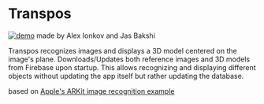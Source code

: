 # Transpos
[![demo](https://img.youtube.com/vi/R3FXbQAwMko/0.jpg)](https://www.youtube.com/watch?v=R3FXbQAwMko)
made by Alex Ionkov and Jas Bakshi

Transpos recognizes images and displays a 3D model centered on the image's plane. Downloads/Updates both reference images and 3D models from Firebase upon startup. This allows recognizing and displaying different objects without updating the app itself but rather updating the database.

based on [Apple's ARKit image recognition example](https://developer.apple.com/documentation/arkit/detecting_images_in_an_ar_experience)
